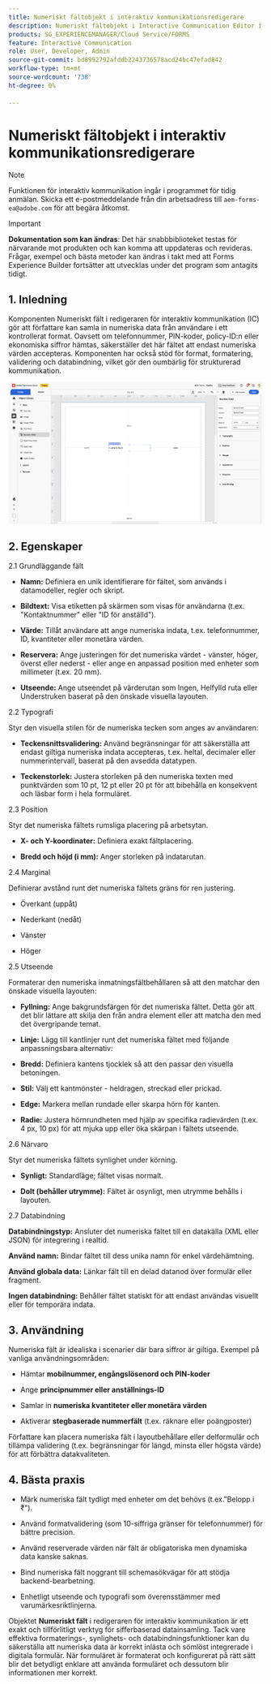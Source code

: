 ```yaml
---
title: Numeriskt fältobjekt i interaktiv kommunikationsredigerare
description: Numeriskt fältobjekt i Interactive Communication Editor i AEM Forms så att författare kan samla in numeriska data från användare i ett kontrollerat format.
products: SG_EXPERIENCEMANAGER/Cloud Service/FORMS
feature: Interactive Communication
role: User, Developer, Admin
source-git-commit: bd8992792afddb2243736578acd24bc47efad842
workflow-type: tm+mt
source-wordcount: '738'
ht-degree: 0%

---
```



# Numeriskt fältobjekt i interaktiv kommunikationsredigerare

>[!NOTE]
>
> Funktionen för interaktiv kommunikation ingår i programmet för tidig anmälan. Skicka ett e-postmeddelande från din arbetsadress till `aem-forms-ea@adobe.com` för att begära åtkomst.

>[!IMPORTANT]
>
> **Dokumentation som kan ändras**: Det här snabbbiblioteket testas för närvarande mot produkten och kan komma att uppdateras och revideras. Frågar, exempel och bästa metoder kan ändras i takt med att Forms Experience Builder fortsätter att utvecklas under det program som antagits tidigt.

## &#x200B;1. Inledning

Komponenten Numeriskt fält i redigeraren för interaktiv kommunikation (IC) gör att författare kan samla in numeriska data från användare i ett kontrollerat format. Oavsett om telefonnummer, PIN-koder, policy-ID:n eller ekonomiska siffror hämtas, säkerställer det här fältet att endast numeriska värden accepteras. Komponenten har också stöd för format, formatering, validering och databindning, vilket gör den oumbärlig för strukturerad kommunikation.

![Sök efter IC-dokument](/help/forms/interactive-communication/assets/numericfield.png)

## &#x200B;2. Egenskaper

2.1 Grundläggande fält

- **Namn:** Definiera en unik identifierare för fältet, som används i datamodeller, regler och skript.

- **Bildtext:** Visa etiketten på skärmen som visas för användarna (t.ex. &quot;Kontaktnummer&quot; eller &quot;ID för anställd&quot;).

- **Värde:** Tillåt användare att ange numeriska indata, t.ex. telefonnummer, ID, kvantiteter eller monetära värden.

- **Reservera:** Ange justeringen för det numeriska värdet - vänster, höger, överst eller nederst - eller ange en anpassad position med enheter som millimeter (t.ex. 20 mm).

- **Utseende:** Ange utseendet på värderutan som Ingen, Helfylld ruta eller Understruken baserat på den önskade visuella layouten.

2.2 Typografi

Styr den visuella stilen för de numeriska tecken som anges av användaren:

- **Teckensnittsvalidering:** Använd begränsningar för att säkerställa att endast giltiga numeriska indata accepteras, t.ex. heltal, decimaler eller nummerintervall, baserat på den avsedda datatypen.

- **Teckenstorlek:** Justera storleken på den numeriska texten med punktvärden som 10 pt, 12 pt eller 20 pt för att bibehålla en konsekvent och läsbar form i hela formuläret.

2.3 Position

Styr det numeriska fältets rumsliga placering på arbetsytan.

- **X- och Y-koordinater:** Definiera exakt fältplacering.

- **Bredd och höjd (i mm):** Anger storleken på indatarutan.

2.4 Marginal

Definierar avstånd runt det numeriska fältets gräns för ren justering.

- Överkant (uppåt)

- Nederkant (nedåt)

- Vänster

- Höger

2.5 Utseende

Formaterar den numeriska inmatningsfältbehållaren så att den matchar den önskade visuella layouten:

- **Fyllning:** Ange bakgrundsfärgen för det numeriska fältet. Detta gör att det blir lättare att skilja den från andra element eller att matcha den med det övergripande temat.

- **Linje:** Lägg till kantlinjer runt det numeriska fältet med följande anpassningsbara alternativ:

- **Bredd:** Definiera kantens tjocklek så att den passar den visuella betoningen.

- **Stil:** Välj ett kantmönster - heldragen, streckad eller prickad.

- **Edge:** Markera mellan rundade eller skarpa hörn för kanten.

- **Radie:** Justera hörnrundheten med hjälp av specifika radievärden (t.ex. 4 px, 10 px) för att mjuka upp eller öka skärpan i fältets utseende.

2.6 Närvaro

Styr det numeriska fältets synlighet under körning.

- **Synligt:** Standardläge; fältet visas normalt.

- **Dolt (behåller utrymme):** Fältet är osynligt, men utrymme behålls i layouten.

2.7 Databindning

**Databindningstyp:** Ansluter det numeriska fältet till en datakälla (XML eller JSON) för integrering i realtid.

**Använd namn:** Bindar fältet till dess unika namn för enkel värdehämtning.

**Använd globala data:** Länkar fält till en delad datanod över formulär eller fragment.

**Ingen databindning:** Behåller fältet statiskt för att endast användas visuellt eller för temporära indata.

## &#x200B;3. Användning

Numeriska fält är idealiska i scenarier där bara siffror är giltiga. Exempel på vanliga användningsområden:

- Hämtar **mobilnummer, engångslösenord och PIN-koder**

- Ange **principnummer eller anställnings-ID**

- Samlar in **numeriska kvantiteter eller monetära värden**

- Aktiverar **stegbaserade nummerfält** (t.ex. räknare eller poängposter)

Författare kan placera numeriska fält i layoutbehållare eller delformulär och tillämpa validering (t.ex. begränsningar för längd, minsta eller högsta värde) för att förbättra datakvaliteten.

## &#x200B;4. Bästa praxis

- Märk numeriska fält tydligt med enheter om det behövs (t.ex.&quot;Belopp i ₹&quot;).

- Använd formatvalidering (som 10-siffriga gränser för telefonnummer) för bättre precision.

- Använd reserverade värden när fält är obligatoriska men dynamiska data kanske saknas.

- Bind numeriska fält noggrant till schemasökvägar för att stödja backend-bearbetning.

- Enhetligt utseende och typografi som överensstämmer med varumärkesriktlinjerna.

Objektet **Numeriskt fält** i redigeraren för interaktiv kommunikation är ett exakt och tillförlitligt verktyg för sifferbaserad datainsamling. Tack vare effektiva formaterings-, synlighets- och databindningsfunktioner kan du säkerställa att numeriska data är korrekt inlästa och sömlöst integrerade i digitala formulär. När formuläret är formaterat och konfigurerat på rätt sätt blir det betydligt enklare att använda formuläret och dessutom blir informationen mer korrekt.


